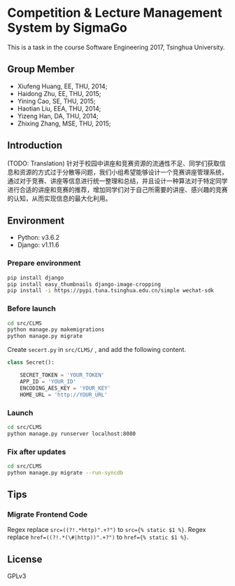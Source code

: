 # Competition & Lecture Management System by SigmaGo
This is a task in the course Software Engineering 2017, Tsinghua University.

## Group Member
* Xiufeng Huang, EE, THU, 2014;
* Haidong Zhu, EE, THU, 2015;
* Yining Cao, SE, THU, 2015;
* Haotian Liu, EEA, THU, 2014;
* Yizeng Han, DA, THU, 2014;
* Zhixing Zhang, MSE, THU, 2015;

## Introduction
(TODO: Translation) 针对于校园中讲座和竞赛资源的流通性不足、同学们获取信息和资源的方式过于分散等问题，我们小组希望能够设计一个竞赛讲座管理系统，通过对于竞赛、讲座等信息进行统一整理和总结，并且设计一种算法对于特定同学进行合适的讲座和竞赛的推荐，增加同学们对于自己所需要的讲座、感兴趣的竞赛的认知，从而实现信息的最大化利用。

## Environment
* Python: v3.6.2
* Django: v1.11.6
### Prepare environment

```bash
pip install django
pip install easy_thumbnails django-image-cropping
pip install -i https://pypi.tuna.tsinghua.edu.cn/simple wechat-sdk
```

### Before launch

```bash
cd src/CLMS
python manage.py makemigrations
python manage.py migrate
```

Create ```secert.py``` in ```src/CLMS/``` , and add the following content.

```python
class Secret():

    SECRET_TOKEN = 'YOUR_TOKEN'
    APP_ID = 'YOUR_ID'
    ENCODING_AES_KEY = 'YOUR_KEY'
    HOME_URL = 'http://YOUR_URL'

```

### Launch

```bash
cd src/CLMS
python manage.py runserver localhost:8080
```

### Fix after updates

```bash
cd src/CLMS
python manage.py migrate --run-syncdb
```

## Tips

### Migrate Frontend Code

Regex replace ```src=((?!.*http)".+?")``` to ```src={% static $1 %}```.
Regex replace ```href=((?!.*(\#|http))".+?")``` to ```href={% static $1 %}```.

## License

GPLv3
